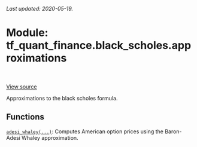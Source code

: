 <!--
This file is generated by a tool. Do not edit directly.
For open-source contributions the docs will be updated automatically.
-->

*Last updated: 2020-05-19.*

<div itemscope itemtype="http://developers.google.com/ReferenceObject">
<meta itemprop="name" content="tf_quant_finance.black_scholes.approximations" />
<meta itemprop="path" content="Stable" />
</div>

# Module: tf_quant_finance.black_scholes.approximations

<!-- Insert buttons and diff -->

<table class="tfo-notebook-buttons tfo-api" align="left">
</table>

<a target="_blank" href="https://github.com/google/tf-quant-finance/blob/master/tf_quant_finance/black_scholes/approximations/__init__.py">View source</a>



Approximations to the black scholes formula.



## Functions

[`adesi_whaley(...)`](../../tf_quant_finance/black_scholes/approximations/adesi_whaley.md): Computes American option prices using the Baron-Adesi Whaley approximation.

